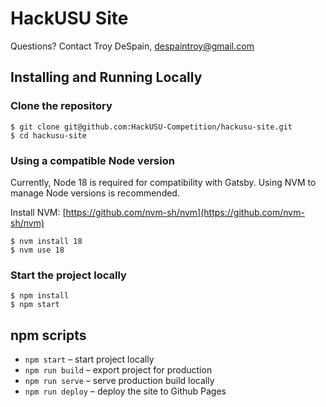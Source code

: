 # HackUSU Site

Questions?
Contact Troy DeSpain, <despaintroy@gmail.com>

## Installing and Running Locally

### Clone the repository

    $ git clone git@github.com:HackUSU-Competition/hackusu-site.git
    $ cd hackusu-site

### Using a compatible Node version

Currently, Node 18 is required for compatibility with Gatsby. Using NVM to manage Node versions is recommended.

Install NVM: [https://github.com/nvm-sh/nvm](https://github.com/nvm-sh/nvm)

    $ nvm install 18
    $ nvm use 18

### Start the project locally

    $ npm install
    $ npm start

## npm scripts

- `npm start` – start project locally
- `npm run build` – export project for production
- `npm run serve` – serve production build locally
- `npm run deploy` – deploy the site to Github Pages
